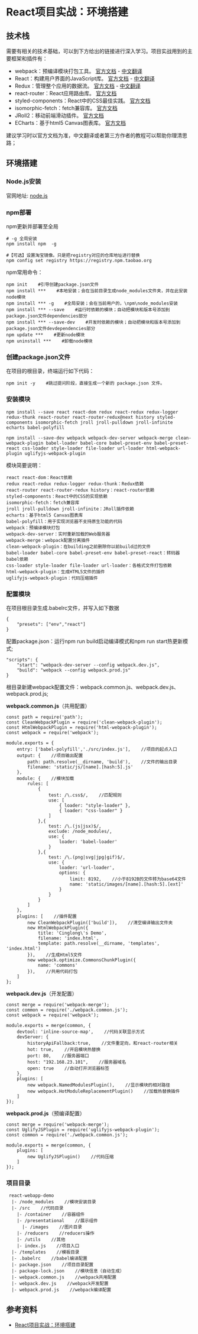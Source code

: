 # React项目实战：环境搭建

## 技术栈

需要有相关的技术基础，可以到下方给出的链接进行深入学习。项目实战用到的主要框架和插件有：

* webpack：预编译模块打包工具。 [官方文档](https://webpack.js.org/) - [中文翻译](https://doc.webpack-china.org/)
* React：构建用户界面的JavaScript库。 [官方文档](https://reactjs.org/) - [中文翻译](https://doc.react-china.org/)
* Redux：管理整个应用的数据流。 [官方文档](https://redux.js.org/) - [中文翻译](http://www.redux.org.cn/)
* react-router：React应用路由库。 [官方文档](https://github.com/ReactTraining/react-router)
* styled-components：React中的CSS最佳实践。 [官方文档](https://www.styled-components.com/)
* isomorphic-fetch：fetch兼容库。 [官方文档](https://github.com/matthew-andrews/isomorphic-fetch)
* JRoll2：移动前端滑动插件。 [官方文档](http://www.chjtx.com/JRoll/)
* ECharts：基于html5 Canvas图表库。 [官方文档](http://echarts.baidu.com/)

建议学习时以官方文档为准，中文翻译或者第三方作者的教程可以帮助你理清思路；

## 环境搭建
### Node.js安装

官网地址: [node.js](https://nodejs.org/zh-cn/)

### npm部署

npm更新并部署至全局

```
# -g 全局安装
npm install npm  -g

#【可选】设置淘宝镜像。只是把registry对应的仓库地址进行替换
npm config set registry https://registry.npm.taobao.org
```

npm常用命令：
```
npm init    #引导创建package.json文件
npm install ***    #本地安装；会在当前目录生成node_modules文件夹，并在此安装node模块
npm install *** -g    #全局安装；会在当前用户的，\npm\node_modules安装
npm install *** --save    #运行时依赖的模块；自动把模块和版本号添加到package.json文件dependencies部分
npm install *** --save-dev    #开发时依赖的模块；自动把模块和版本号添加到package.json文件devdependencies部分
npm update ***    #更新node模块
npm uninstall ***    #卸载node模块
```

### 创建package.json文件

在项目的根目录，终端运行如下代码：
```
npm init -y    #跳过提问阶段，直接生成一个新的 package.json 文件。
```

### 安装模块

```
npm install --save react react-dom redux react-redux redux-logger redux-thunk react-router react-router-redux@next history styled-components isomorphic-fetch jroll jroll-pulldown jroll-infinite echarts babel-polyfill

npm install --save-dev webpack webpack-dev-server webpack-merge clean-webpack-plugin babel-loader babel-core babel-preset-env babel-preset-react css-loader style-loader file-loader url-loader html-webpack-plugin uglifyjs-webpack-plugin
```

模块简要说明：

```
react react-dom：React依赖
redux react-redux redux-logger redux-thunk：Redux依赖
react-router react-router-redux history：react-router依赖
styled-components：React中的CSS的实现依赖
isomorphic-fetch：fetch兼容库
jroll jroll-pulldown jroll-infinite：JRoll插件依赖
echarts：基于html5 Canvas图表库
babel-polyfill：用于实现浏览器不支持原生功能的代码
webpack：预编译模块打包
webpack-dev-server：实时重新加载的Web服务器
webpack-merge：webpack配置分离插件
clean-webpack-plugin：在building之前删除你以前build过的文件
babel-loader babel-core babel-preset-env babel-preset-react：转码器babel依赖
css-loader style-loader file-loader url-loader：各格式文件打包依赖
html-webpack-plugin：生成HTML5文件的插件
uglifyjs-webpack-plugin：代码压缩插件
```

### 配置模块

在项目根目录生成.babelrc文件，并写入如下数据

```
{
    "presets": ["env","react"]
}
```

配置package.json：运行npm run build启动编译模式和npm run start热更新模式;

```
"scripts": {
    "start": "webpack-dev-server --config webpack.dev.js",
    "build": "webpack --config webpack.prod.js"
}
```

根目录新建webpack配置文件：webpack.common.js、webpack.dev.js、webpack.prod.js;

**webpack.common.js**（共用配置）

```
const path = require('path');
const CleanWebpackPlugin = require('clean-webpack-plugin');
const HtmlWebpackPlugin = require('html-webpack-plugin');
const webpack = require('webpack');

module.exports = {
    entry: ['babel-polyfill','./src/index.js'],    //项目的起点入口
    output: {    //项目输出配置
        path: path.resolve(__dirname, 'build'),    //文件的输出目录 
        filename: 'static/js/[name].[hash:5].js'
    },
    module: {    //模块加载
        rules: [
            {
                test: /\.css$/,    //匹配规则
                use: [
                    { loader: "style-loader" },
                    { loader: "css-loader" }
                ]
            },{
                test: /\.(js|jsx)$/,
                exclude: /node_modules/,
                use: {
                    loader: 'babel-loader'
                }
            },{
                test: /\.(png|svg|jpg|gif)$/,
                use: {
                    loader: 'url-loader',
                    options: {
                        limit: 8192,    //小于8192B的文件转为base64文件
                        name: 'static/images/[name].[hash:5].[ext]'
                    }
                }
            }
        ]
    },
    plugins: [    //插件配置
        new CleanWebpackPlugin(['build']),    //清空编译输出文件夹
        new HtmlWebpackPlugin({
            title: 'Cinglong\'s Demo',
            filename: 'index.html',
            template: path.resolve(__dirname, 'templates', 'index.html')
        }),    //生成Html5文件
        new webpack.optimize.CommonsChunkPlugin({
            name: 'commons'
        }),    //共用代码打包
    ]
};
```

**webpack.dev.js**（开发配置）

```
const merge = require('webpack-merge');
const common = require('./webpack.common.js');
const webpack = require('webpack');

module.exports = merge(common, {
    devtool: 'inline-source-map',    //代码关联显示方式
    devServer: {
        historyApiFallback:true,    //文件重定向，和react-router相关
        hot: true,    //开启模块热替换
        port: 80,    //服务器端口
        host: "192.168.23.101",    //服务器域名
        open: true    //自动打开浏览器标签
    },
    plugins: [
        new webpack.NamedModulesPlugin(),    //显示模块的相对路径
        new webpack.HotModuleReplacementPlugin()    //加载热替换插件
    ]
});
```

**webpack.prod.js**（预编译配置）

```
const merge = require('webpack-merge');
const UglifyJSPlugin = require('uglifyjs-webpack-plugin');
const common = require('./webpack.common.js');

module.exports = merge(common, {
    plugins: [
        new UglifyJSPlugin()    //代码压缩
    ]
});
```

### 项目目录

```
 react-webapp-demo
  |- /node_modules    //模块安装目录
  |- /src    //代码目录
    |- /container    //容器组件
    |- /presentational    //展示组件
      |- /images    //图片目录
    |- /reducers    //reducers操作
    |- /utils    //其他
    |- index.js    //项目入口
  |- /templates    //模板目录
  |- .babelrc    //babel编译配置
  |- package.json    //项目目录配置
  |- package-lock.json    //模块信息（自动生成）
  |- webpack.common.js    //webpack共用配置
  |- webpack.dev.js    //webpack开发配置
  |- webpack.prod.js    //webpack编译配置
```
  
## 参考资料

* [React项目实战：环境搭建](https://segmentfault.com/a/1190000012164495)
  

